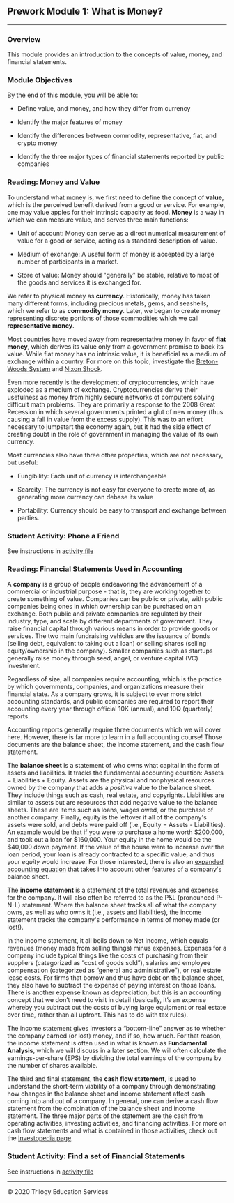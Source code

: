 ## Prework Module 1: What is Money?

---

### Overview

This module provides an introduction to the concepts of value, money, and financial statements.

### Module Objectives

By the end of this module, you will be able to:

* Define value, and money, and how they differ from currency

* Identify the major features of money

* Identify the differences between commodity, representative, fiat, and crypto money

* Identify the three major types of financial statements reported by public companies

### Reading: Money and Value

To understand what money is, we first need to define the concept of **value**, which is the perceived benefit derived from a good or service. For example, one may value apples for their intrinsic capacity as food. **Money** is a way in which we can measure value, and serves three main functions:

  * Unit of account: Money can serve as a direct numerical measurement of value for a good or service, acting as a standard description of value.

  * Medium of exchange: A useful form of money is accepted by a large number of participants in a market.

  * Store of value: Money should "generally" be stable, relative to most of the goods and services it is exchanged for.

We refer to physical money as **currency**. Historically, money has taken many different forms, including precious metals, gems, and seashells, which we refer to as **commodity money**. Later, we began to create money representing discrete portions of those commodities which we call **representative money**.

Most countries have moved away from representative money in favor of **fiat money**, which derives its value only from a government promise to back its value. While fiat money has no intrinsic value, it is beneficial as a medium of exchange within a country. For more on this topic, investigate the [Breton-Woods System](https://en.wikipedia.org/wiki/Bretton_Woods_system) and [Nixon Shock](https://en.wikipedia.org/wiki/Nixon_shock).

Even more recently is the development of cryptocurrencies, which have exploded as a medium of exchange. Cryptocurrencies derive their usefulness as money from highly secure networks of computers solving difficult math problems. They are primarily a response to the 2008 Great Recession in which several governments printed a glut of new money (thus causing a fall in value from the excess supply). This was to an effort necessary to jumpstart the economy again, but it had the side effect of creating doubt in the role of government in managing the value of its own currency.

Most currencies also have three other properties, which are not necessary, but useful:

  - Fungibility: Each unit of currency is interchangeable

  - Scarcity: The currency is not easy for everyone to create more of, as generating more currency can debase its value

  - Portability: Currency should be easy to transport and exchange between parties.

### Student Activity: Phone a Friend

See instructions in [activity file](Activities/01-Stu_Phone_a_Friend/README.md)

### Reading: Financial Statements Used in Accounting

A **company** is a group of people endeavoring the advancement of a commercial or industrial purpose - that is, they are working together to create something of value. Companies can be public or private, with public companies being ones in which ownership can be purchased on an exchange. Both public and private companies are regulated by their industry, type, and scale by different departments of government. They raise financial capital through various means in order to provide goods or services. The two main fundraising vehicles are the issuance of bonds (selling debt, equivalent to taking out a loan) or selling shares (selling equity/ownership in the company). Smaller companies such as startups generally raise money through seed, angel, or venture capital (VC) investment.

Regardless of size, all companies require accounting, which is the practice by which governments, companies, and organizations measure their financial state. As a company grows, it is subject to ever more strict accounting standards, and public companies are required to report their accounting every year through official 10K (annual), and 10Q (quarterly) reports.

Accounting reports generally require three documents which we will cover here. However, there is far more to learn in a full accounting course! Those documents are the balance sheet, the income statement, and the cash flow statement.

The **balance sheet** is a statement of who owns what capital in the form of assets and liabilities. It tracks the fundamental accounting equation: Assets = Liabilities + Equity.  Assets are the physical and nonphysical resources owned by the company that adds a *positive* value to the balance sheet. They include things such as cash, real estate, and copyrights. Liabilities are similar to assets but are resources that add negative value to the balance sheets. These are items such as loans, wages owed, or the purchase of another company. Finally, equity is the leftover if all of the company's assets were sold, and debts were paid off (i.e., Equity = Assets - Liabilities). An example would be that if you were to purchase a home worth $200,000, and took out a loan for $160,000. Your equity in the home would be the $40,000 down payment. If the value of the house were to increase over the loan period, your loan is already contracted to a specific value, and thus your *equity* would increase. For those interested, there is also an [expanded accounting equation](https://www.investopedia.com/terms/e/expanded-accounting-equation.asp) that takes into account other features of a company's balance sheet.

The **income statement** is a statement of the total revenues and expenses for the company. It will also often be referred to as the P&L (pronounced P-N-L) statement. Where the balance sheet tracks all of what the company owns, as well as who owns it (i.e., assets and liabilities), the income statement tracks the company's performance in terms of money made (or lost!).

In the income statement, it all boils down to Net Income, which equals revenues (money made from selling things) minus expenses. Expenses for a company include typical things like the costs of purchasing from their suppliers (categorized as “cost of goods sold”), salaries and employee compensation (categorized as “general and administrative”), or real estate lease costs. For firms that borrow and thus have debt on the balance sheet, they also have to subtract the expense of paying interest on those loans. There is another expense known as depreciation, but this is an accounting concept that we don’t need to visit in detail (basically, it’s an expense whereby you subtract out the costs of buying large equipment or real estate over time, rather than all upfront. This has to do with tax rules).

The income statement gives investors a “bottom-line” answer as to whether the company earned (or lost) money, and if so, how much. For that reason, the income statement is often used in what is known as **Fundamental Analysis**, which we will discuss in a later section. We will often calculate the earnings-per-share (EPS) by dividing the total earnings of the company by the number of shares available.

The third and final statement, the **cash flow statement**, is used to understand the short-term viability of a company through demonstrating how changes in the balance sheet and income statement affect cash coming into and out of a company. In general, one can derive a cash flow statement from the combination of the balance sheet and income statement. The three major parts of the statement are the cash from operating activities, investing activities, and financing activities. For more on cash flow statements and what is contained in those activities, check out the [Investopedia page](https://www.investopedia.com/investing/what-is-a-cash-flow-statement/).

### Student Activity: Find a set of Financial Statements

See instructions in [activity file](Activities/02-Stu_Find_a_Statement/README.md)


---

© 2020 Trilogy Education Services
